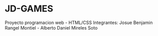 # JD-GAMES
Proyecto programacion web - HTML/CSS
Integrantes: Josue Benjamin Rangel Montiel - Alberto Daniel Mireles Soto
